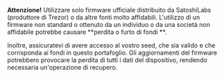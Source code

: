 **Attenzione!** Utilizzare solo firmware ufficiale distribuito da SatoshiLabs (produttore di 
Trezor) o da altre fonti molto affidabili. L'utilizzo di un firmware non standard
o ottenuto da un individuo o da una società non affidabile potrebbe causare **perdita
o furto di fondi **. 

Inoltre, assicuratevi di avere accesso al vostro seed, che sia valido e che
corrisponda ai fondi in questo portafoglio. Gli aggiornamenti del firmware potrebbero provocare la perdita
di tutti i dati del dispositivo, rendendo necessaria un'operazione di recupero.
